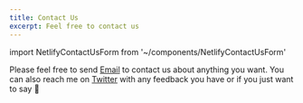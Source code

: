 ```yaml
---
title: Contact Us
excerpt: Feel free to contact us
---
```


import NetlifyContactUsForm from '~/components/NetlifyContactUsForm'

Please feel free to send [Email](mailto:codedine94@gmail.com) to contact us about anything you want. You can also reach me on [Twitter](https://twitter.com/xqsit94) with any feedback you have or if you just want to say 👋

<NetlifyContactUsForm />